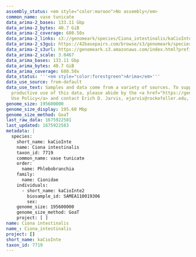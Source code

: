 ```yaml
---
assembly_status: <em style="color:maroon">No assembly</em>
common_name: vase tunicate
data_arima-2_bases: 133.11 Gbp
data_arima-2_bytes: 40.7 GiB
data_arima-2_coverage: 680.50x
data_arima-2_links: s3://genomeark/species/Ciona_intestinalis/kaCioInte2/genomic_data/arima/<br>
data_arima-2_s3gui: https://42basepairs.com/browse/s3/genomeark/species/Ciona_intestinalis/kaCioInte2/genomic_data/arima/
data_arima-2_s3url: https://genomeark.s3.amazonaws.com/index.html?prefix=species/Ciona_intestinalis/kaCioInte2/genomic_data/arima/
data_arima-2_scale: 3.0467
data_arima_bases: 133.11 Gbp
data_arima_bytes: 40.7 GiB
data_arima_coverage: 680.50x
data_status: '''<em style="color:forestgreen">Arima</em>'''
data_use_source: from-default
data_use_text: Samples and data come from a variety of sources. To support fair and
  productive use of this data, please abide by the <a href="https://genome10k.soe.ucsc.edu/data-use-policies/">Data
  Use Policy</a> and contact Erich D. Jarvis, ejarvis@rockefeller.edu, with any questions.
genome_size: 195600000
genome_size_display: 195.60 Mbp
genome_size_method: GoaT
last_raw_data: 1675922581
last_updated: 1675922583
metadata: |
  species:
    short_name: kaCioInte
    name: Ciona intestinalis
    taxon_id: 7719
    common_name: vase tunicate
    order:
      name: Phlebobranchia
    family:
      name: Cionidae
    individuals:
      - short_name: kaCioInte2
        biosample_id: SAMEA110019306
        sex:
    genome_size: 195600000
    genome_size_method: GoaT
    project: [ ]
name: Ciona intestinalis
name_: Ciona_intestinalis
project: []
short_name: kaCioInte
taxon_id: 7719
---
```

